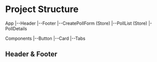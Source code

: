 # Project Structure

App
 |--Header
 |--Footer
 |--CreatePollForm (Store)
 |--PollList (Store)
     |-PollDetails

Components
 |--Button
 |--Card
 |--Tabs

## Header & Footer 



